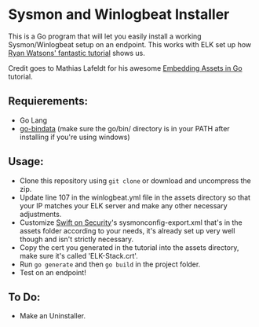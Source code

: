 # Sysmon and Winlogbeat Installer

This is a Go program that will let you easily install a working Sysmon/Winlogbeat setup on an endpoint. This works with ELK set up how [Ryan Watsons' fantastic tutorial](https://silentbreaksecurity.com/windows-events-sysmon-elk/) shows us.

Credit goes to Mathias Lafeldt for his awesome [Embedding Assets in Go](https://blog.codeship.com/embedding-assets-in-go/) tutorial.

## Requierements:
- Go Lang
- [go-bindata](https://github.com/go-bindata/go-bindata) (make sure the go/bin/ directory is in your PATH after installing if you're using windows)

## Usage:

- Clone this repository using `git clone` or download and uncompress the zip.
- Update line 107 in the winlogbeat.yml file in the assets directory so that your IP matches your ELK server and make any other necessary adjustments.
- Customize [Swift on Security](https://github.com/SwiftOnSecurity/sysmon-config)'s sysmonconfig-export.xml that's in the assets folder according to your needs, it's already set up very well though and isn't strictly necessary.
- Copy the cert you generated in the tutorial into the assets directory, make sure it's called 'ELK-Stack.crt'.
- Run `go generate` and then `go build` in the project folder.
- Test on an endpoint!

## To Do:

- Make an Uninstaller.